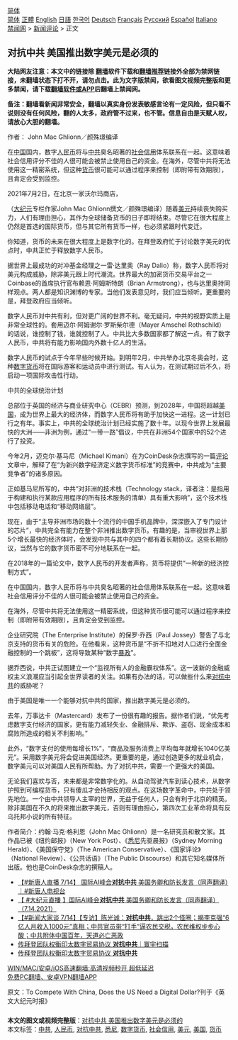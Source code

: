  <!-- 面包屑导航 --> <div class="breadcrumb"><!-- GTranslate: https://gtranslate.io/ -->  <div class="switcher notranslate">  <div class="selected">  <a href="#" onclick="return false;"> 简体</a>  </div>  <div class="option">  <a href="https://www.bannedbook.org" onclick="doGTranslate('zh-CN|zh-CN');jQuery('div.switcher div.selected a').html(jQuery(this).html());return false;" title="简体中文" class="nturl selected"> 简体</a>  <a href="https://www.bannedbook.org/zh-tw/" onclick="doGTranslate('zh-CN|zh-TW');jQuery('div.switcher div.selected a').html(jQuery(this).html());return false;" title="繁體中文" class="nturl"> 正體</a>  <a href="https://www.bannedbook.org/en/" onclick="doGTranslate('zh-CN|en');jQuery('div.switcher div.selected a').html(jQuery(this).html());return false;" title="English" class="nturl"> English</a>  <a href="https://www.bannedbook.org/ja/" onclick="doGTranslate('zh-CN|ja');jQuery('div.switcher div.selected a').html(jQuery(this).html());return false;" title="日本語" class="nturl"> 日語</a>  <a href="https://www.bannedbook.org/ko/" onclick="doGTranslate('zh-CN|ko');jQuery('div.switcher div.selected a').html(jQuery(this).html());return false;" title="한국어" class="nturl"> 한국어</a>  <a href="https://www.bannedbook.org/de/" onclick="doGTranslate('zh-CN|de');jQuery('div.switcher div.selected a').html(jQuery(this).html());return false;" title="Deutsch" class="nturl"> Deutsch</a>  <a href="https://www.bannedbook.org/fr/" onclick="doGTranslate('zh-CN|fr');jQuery('div.switcher div.selected a').html(jQuery(this).html());return false;" title="Français" class="nturl"> Français</a>  <a href="https://www.bannedbook.org/ru/" onclick="doGTranslate('zh-CN|ru');jQuery('div.switcher div.selected a').html(jQuery(this).html());return false;" title="Русский" class="nturl"> Русский</a>  <a href="https://www.bannedbook.org/es/" onclick="doGTranslate('zh-CN|es');jQuery('div.switcher div.selected a').html(jQuery(this).html());return false;" title="Español" class="nturl"> Español</a>  <a href="https://www.bannedbook.org/it/" onclick="doGTranslate('zh-CN|it');jQuery('div.switcher div.selected a').html(jQuery(this).html());return false;" title="Italiano" class="nturl"> Italiano</a>  </div>  </div>      <div class='breadcrumb-sub'><!-- Breadcrumb NavXT 6.3.0 --> <a href="https://www.bannedbook.org/" class="home">禁闻网</a> &gt; <a href="https://www.bannedbook.org/bnews/comments/" class="category">新闻评论</a> &gt; 正文</div></div><h2>对抗中共 美国推出数字美元是必须的</h2> <p class="notice"><b>大陆网友注意：本文中的链接除 <a href="https://github.com/bannedbook/fanqiang" >翻墙</a>软件下载和<a href="https://github.com/killgcd/justmysocks/blob/master/README.md">翻墙推荐</a>链接外全部为禁网链接，未翻墙状态下打不开，请勿点击。此为文字版禁闻，欲看图文视频完整版和更多禁闻，请下载<a href="https://github.com/bannedbook/fanqiang">翻墙软件或APP</a>后翻墙上禁闻网。</p><p>备注：翻墙看新闻非常安全，翻墙以真实身份发表敏感言论有一定风险，但只看不说则没有任何风险，翻的人太多，政府管不过来，也不管。信息自由是天赋人权，请放心大胆的翻墙。</b></p>  <div class="entry"> <p>作者： John Mac Ghlionn／颜殊璟编译</p> <p id="summary">在<span class='wp_keywordlink_affiliate'><a href="https://www.bannedbook.org/" title="中国" target="_blank">中国</a></span>国内，数字<a href="https://www.bannedbook.org/bnews/tag/%e4%ba%ba%e6%b0%91%e5%b8%81/" class="st_tag internal_tag" rel="tag" title="标签 人民币 下的日志">人民币</a>将与<a href="https://www.bannedbook.org/bnews/tag/%e4%b8%ad%e5%85%b1/" class="st_tag internal_tag" rel="tag" title="标签 中共 下的日志">中共</a>臭名昭著的<a href="https://www.bannedbook.org/bnews/tag/%E7%A4%BE%E4%BC%9A%E4%BF%A1%E7%94%A8/" class="st_tag internal_tag" rel="tag" title="标签 社会信用 下的日志">社会信用</a>体系联系在一起。这意味着社会信用​评分不佳的人很可能会被禁止使用自己的资金。在海外，尽管中共将无法使用这一精密系统，但这种<a href="https://www.bannedbook.org/bnews/tag/%E8%B4%A7%E5%B8%81/" class="st_tag internal_tag" rel="tag" title="标签 货币 下的日志">货币</a>很可能可以通过程序来控制（即附带有效期限），且肯定会受到监控。</p> <p id="conimg">2021年7月2日，在北京一家沃尔玛商店，</p> <p>（<span class='wp_keywordlink_affiliate'><a href="http://www.epochtimes.com/" title="大纪元" target="_blank">大纪元</a></span>专栏作家John Mac Ghlionn撰文／颜殊璟编译）随着<a href="https://www.bannedbook.org/bnews/tag/%e7%be%8e%e5%85%83/" class="st_tag internal_tag" rel="tag" title="标签 美元 下的日志">美元</a>持续丧失购买力，人们有理由担心，其作为全球储备货币的日子即将结束。尽管它在很大程度上仍然是首选的国际货币，但与其它所有货币一样，也必须紧跟时代变迁。</p> <p>你知道，货币的未来在很大程度上是数字化的。在拜登政府忙于讨论数字美元的优点时，中共正忙于释放数字人民币。</p> <p>据世界上最成功的对冲基金经理之一雷‧达里奥（Ray Dalio）称，数字人民币将对美元构成威胁，除非美元跟上时代潮流。世界最大的加密货币交易平台之一Coinbase的首席执行官布赖恩‧阿姆斯特朗（Brian Armstrong），也与达里奥持同样观点。两人都是知识渊博的专家。当他们发表意见时，我们应当倾听。更重要的是，拜登政府应当倾听。</p>  <p>数字人民币对中共有利，但对更广阔的世界不利。毫无疑问，中共的视野实质上是非常全球性的。套用迈尔‧阿姆谢尔‧罗斯柴尔德（Mayer Amschel Rothschild）的话说，谁控制了钱，谁就控制了人。中共比大多数国家都了解这一点。有了数字人民币，中共将有能力影响国内外数十亿人的生活。</p> <p>数字人民币的试点于今年早些时候开始。到明年2月，中共举办北京冬奥会时，这种<a href="https://www.bannedbook.org/bnews/tag/%E6%95%B0%E5%AD%97%E8%B4%A7%E5%B8%81/" class="st_tag internal_tag" rel="tag" title="标签 数字货币 下的日志">数字货币</a>将在国际游客和运动员中进行测试。有人认为，在测试期过后不久，将启动一项国际攻击性行动。</p> <p>中共的全球统治计划</p> <p>总部位于英国的经济与商业研究中心（CEBR）预测，到2028年，中国将超越<a href="https://www.bannedbook.org/bnews/tag/%e7%be%8e%e5%9b%bd/" class="st_tag internal_tag" rel="tag" title="标签 美国 下的日志">美国</a>，成为世界上最大的经济体，而数字人民币将有助于加快这一进程。这一计划已行之有年。事实上，中共的全球统治计划已经实施了数十年。以现今世界上发展最快的大洲——非洲为例，通过“一带一路”倡议，中共在非洲54个国家中的52个进行了投资。</p> <p>今年2月，迈克尔‧基马尼（Michael Kimani）在为CoinDesk杂志撰写的一篇<span class='wp_keywordlink_affiliate'><a href="https://www.bannedbook.org/bnews/comments/" title="新闻评论" target="_blank">评论</a></span>文章中，解释了在“为新兴数字经济定义数字货币标准”的竞赛中，中共成为“主要竞争者”的诸多原因。</p> <p>正如基马尼所写的，中共“对非洲的技术栈（Technology stack，译者注：是指用于构建和执行某款应用程序的所有技术服务的清单）具有重大影响”，这个技术栈中包括移动电话和“移动网络层”。</p>  <p>现在，由于“主导非洲市场的数十个流行的中国手机品牌中，深深嵌入了专门设计的芯片”，中共完全有能力在整个非洲推出数字货币。有趣的是，当审视世界上那5个增长最快的经济体时，会发现中共与其中的四个都有着长期协议。这些长期协议，当然与它的数字货币密不可分地联系在一起。</p> <p>在2018年的一篇论文中，数字人民币的开发者声称，货币将提供“一种新的经济控制方式”。</p> <p>在中国国内，数字人民币将与中共臭名昭著的社会信用体系联系在一起。这意味着社会信用​评分不佳的人很可能会被禁止使用自己的资金。</p> <p>在海外，尽管中共将无法使用这一精密系统，但这种货币很可能可以通过程序来控制（即附带有效期限），且肯定会受到监控。</p> <p>企业研究院（The Enterprise Institute）的保罗‧乔西（Paul Jossey）警告了与北京支持的货币有关的危险。在他看来，这种货币是“不折不扣地对人口进行全面金融控制的一个跳板”，这将导致某种“数字<span class='wp_keywordlink'><a href="https://www.bannedbook.org/forum11/topic276.html" title="禁片：评中国共产党的暴政" target="_blank">暴政</a></span>”。</p> <p>据乔西说，中共正试图建立一个“监视所有人的金融霸权体系”。这一波新的金融威权主义浪潮应当引起全世界读者的关注。如果有办法的话，可以做些什么来<a href="https://www.bannedbook.org/bnews/tag/%E5%AF%B9%E6%8A%97%E4%B8%AD%E5%85%B1/" class="st_tag internal_tag" rel="tag" title="标签 对抗中共 下的日志">对抗中共</a>的威胁呢？</p>  <p>由于美国是唯一一个能够对抗中共的国家，推出数字美元是必须的。</p> <p>去年，万事达卡（Mastercard）发布了一份很有趣的报告。据作者们说，“优先考虑数字支付经济的国家，更有能力减轻失业、金融排斥、欺诈、盗窃、现金成本和腐败所造成的相关不利影响。”</p> <p>此外，“数字支付的使用每增长1%”，“商品及服务消费上平均每年就增长1040亿美元”。采用数字美元将会促进美国经济。更重要的是，通过创造更多的就业机会，数字美元可以对美国人民有所帮助。为了对抗中共，需要一个更强大的美国。</p> <p>无论我们喜欢与否，未来都是非常数字化的。从自动驾驶汽车到读心技术，从数字护照到可编程货币，只有傻瓜才会持相反的观点。在这场数字革命中，中共处于领先地位。一个由中共领导人主宰的世界，无益于任何人，只会有利于北京的精英。除非美国在不久的将来推出数字美元，否则有理由担心，第四次工业革命将具有反乌托邦小说的所有特征。</p> <p>作者简介：约翰‧马克‧格利恩（John Mac Ghlionn）是一名研究员和散文家。其作品已被《纽约邮报》（New York Post）、《<a href="https://www.bannedbook.org/bnews/tag/%e6%82%89%e5%b0%bc/" class="st_tag internal_tag" rel="tag" title="标签 悉尼 下的日志">悉尼</a>先驱晨报》（Sydney Morning Herald）、《美国保守党》（The American Conservative）、《国家评论》（National Review）、《公共话语》（The Public Discourse）和其它知名媒体所出版。他也是CoinDesk杂志的撰稿人。</p> <ul class='op-related-articles' title='相关阅读'> <li><a href='https://www.bannedbook.org/bnews/bannedvideo/20210715/1587213.html' target='_blank'>【#新唐人直播​ 7/14】 国际AI峰会<b>对抗中共</b> 美国务卿和防长发言（同声翻译）｜#新唐人电视台</a></li> <li><a href='https://www.bannedbook.org/bnews/bannedvideo/20210715/1587207.html' target='_blank'>【 #大纪元直播 】国际AI峰会<b>对抗中共</b> 美国务卿和防长发言（同声翻译）（7.14.2021）</a></li> <li><a href='https://www.bannedbook.org/bnews/bannedvideo/20210714/1587108.html' target='_blank'>【#新闻大家谈 7/14】【专访】陈光诚：<b>对抗中共</b>，跳出2个怪圈；揭李克强“6亿人月收入1000元”真相；中共官员带“打手”逼农民交税，农民维权步步心酸；中共附体中国百年，天道必亡恶政</a></li> <li><a href='https://www.bannedbook.org/bnews/taiwannews/20210713/1586432.html' target='_blank'>传拜登团队权衡印太数字贸易协议 <b>对抗中共</b>｜寰宇扫描</a></li> <li><a href='https://www.bannedbook.org/bnews/cnnews/20210713/1586002.html' target='_blank'>传拜登团队权衡印太数字贸易协议 <b>对抗中共</b></a></li> </ul> <p class="texttj"> <a href="https://github.com/bannedbook/fanqiang/wiki/V2ray%E6%9C%BA%E5%9C%BA" target="_blank">WIN/MAC/安卓/iOS高速翻墙:高清视频秒开,超低延迟</a><br/> <a href="https://github.com/bannedbook/fanqiang/wiki/%E7%A6%81%E9%97%BB%E7%BD%91%E5%AE%89%E5%8D%93%E7%BF%BB%E5%A2%99%E6%96%B0%E9%97%BBAPP" target="_blank">免费PC翻墙、安卓VPN翻墙APP</a></p> <p>原文：To Compete With China, Does the US Need a Digital Dollar?刊于《英文大纪元时报》</p><a name='sharetosocial'></a>  <div style="margin-bottom:5px;padding-bottom:5px;clear:both"> <div id="archive-pix-1" class="banner-ads"> <!-- AuctionX Display platform tag START --> <div id="26318x728x90x621x_ADSLOT2" clicktrack="%%CLICK_URL_ESC%%"></div> <!-- AuctionX Display platform tag END --> </div> <div id="archive-pix-2" class="banner-ads"> <!-- AuctionX Display platform tag START --> <div id="26315x300x250x621x_ADSLOT2" clicktrack="%%CLICK_URL_ESC%%"></div> <!-- AuctionX Display platform tag END --> </div> </div>    <div id="archive-pix-1" class="banner-ads"> <!-- AuctionX Display platform tag START --> <div id="26318x728x90x621x_ADSLOT3" clicktrack="%%CLICK_URL_ESC%%"></div> <!-- AuctionX Display platform tag END --> </div> <div><b>本文的图文或视频完整版</b>：<a href='https://www.bannedbook.org/bnews/comments/20210715/1587447.html'>对抗中共 美国推出数字美元是必须的</a></div>  </div><!--END ENTRY--> <div class="postfooter"> <div>本文标签：<a href="https://www.bannedbook.org/bnews/tag/%e4%b8%ad%e5%85%b1/" rel="tag">中共</a>, <a href="https://www.bannedbook.org/bnews/tag/%e4%ba%ba%e6%b0%91%e5%b8%81/" rel="tag">人民币</a>, <a href="https://www.bannedbook.org/bnews/tag/%E5%AF%B9%E6%8A%97%E4%B8%AD%E5%85%B1/" rel="tag">对抗中共</a>, <a href="https://www.bannedbook.org/bnews/tag/%e6%82%89%e5%b0%bc/" rel="tag">悉尼</a>, <a href="https://www.bannedbook.org/bnews/tag/%E6%95%B0%E5%AD%97%E8%B4%A7%E5%B8%81/" rel="tag">数字货币</a>, <a href="https://www.bannedbook.org/bnews/tag/%E7%A4%BE%E4%BC%9A%E4%BF%A1%E7%94%A8/" rel="tag">社会信用</a>, <a href="https://www.bannedbook.org/bnews/tag/%e7%be%8e%e5%85%83/" rel="tag">美元</a>, <a href="https://www.bannedbook.org/bnews/tag/%e7%be%8e%e5%9b%bd/" rel="tag">美国</a>, <a href="https://www.bannedbook.org/bnews/tag/%E8%B4%A7%E5%B8%81/" rel="tag">货币</a></div>  </div><!--END POSTFOOTER--> 
